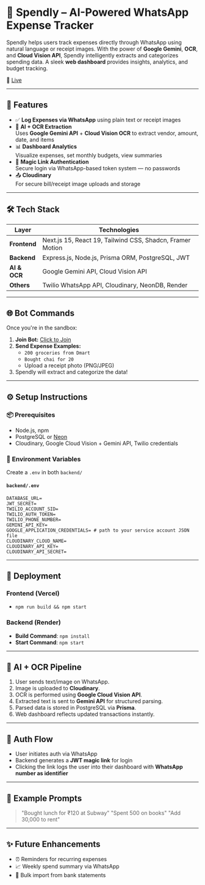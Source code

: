 # 💸 Spendly – AI-Powered WhatsApp Expense Tracker

Spendly helps users track expenses directly through WhatsApp using natural language or receipt images. With the power of **Google Gemini**, **OCR**, and **Cloud Vision API**, Spendly intelligently extracts and categorizes spending data. A sleek **web dashboard** provides insights, analytics, and budget tracking.

🔗 [Live](https://spendlyapp.vercel.app) 

---

## 🚀 Features

-   ✅ **Log Expenses via WhatsApp** using plain text or receipt images
-   🧠 **AI + OCR Extraction**  
    Uses **Google Gemini API** + **Cloud Vision OCR** to extract vendor, amount, date, and items
-   📊 **Dashboard Analytics**  
    Visualize expenses, set monthly budgets, view summaries
-   🔐 **Magic Link Authentication**  
    Secure login via WhatsApp-based token system — no passwords
-   📤 **Cloudinary**  
    For secure bill/receipt image uploads and storage

---

## 🛠️ Tech Stack

| Layer        | Technologies                                              |
| ------------ | --------------------------------------------------------- |
| **Frontend** | Next.js 15, React 19, Tailwind CSS, Shadcn, Framer Motion |
| **Backend**  | Express.js, Node.js, Prisma ORM, PostgreSQL, JWT          |
| **AI & OCR** | Google Gemini API, Cloud Vision API                       |
| **Others**   | Twilio WhatsApp API, Cloudinary, NeonDB, Render           |

---

## 🌐 Bot Commands

Once you're in the sandbox:

1. **Join Bot:** [Click to Join](https://wa.me/14155238886?text=join%20%hold-seed)
2. **Send Expense Examples:**
    - `200 groceries from Dmart`
    - `Bought chai for 20`
    - Upload a receipt photo (PNG/JPEG)
3. Spendly will extract and categorize the data!

---

## ⚙️ Setup Instructions

### 📦 Prerequisites

-   Node.js, npm
-   PostgreSQL or [Neon](https://neon.tech)
-   Cloudinary, Google Cloud Vision + Gemini API, Twilio credentials

### 🔑 Environment Variables

Create a `.env` in both `backend/`

#### `backend/.env`

```env
DATABASE_URL=
JWT_SECRET=
TWILIO_ACCOUNT_SID=
TWILIO_AUTH_TOKEN=
TWILIO_PHONE_NUMBER=
GEMINI_API_KEY=
GOOGLE_APPLICATION_CREDENTIALS= # path to your service account JSON file
CLOUDINARY_CLOUD_NAME=
CLOUDINARY_API_KEY=
CLOUDINARY_API_SECRET=
```

---

## 🚀 Deployment

### Frontend (Vercel)

-   `npm run build && npm start`

### Backend (Render)

-   **Build Command**: `npm install`
-   **Start Command**: `npm start`

---

## 📖 AI + OCR Pipeline

1. User sends text/image on WhatsApp.
2. Image is uploaded to **Cloudinary**.
3. OCR is performed using **Google Cloud Vision API**.
4. Extracted text is sent to **Gemini API** for structured parsing.
5. Parsed data is stored in PostgreSQL via **Prisma**.
6. Web dashboard reflects updated transactions instantly.

---

## 👤 Auth Flow

-   User initiates auth via WhatsApp
-   Backend generates a **JWT magic link** for login
-   Clicking the link logs the user into their dashboard with **WhatsApp number as identifier**

---

## 🧠 Example Prompts

> "Bought lunch for ₹120 at Subway"
> "Spent 500 on books"
> "Add 30,000 to rent"

---

## ✨ Future Enhancements

-   ⏰ Reminders for recurring expenses
-   📈 Weekly spend summary via WhatsApp
-   🧾 Bulk import from bank statements
